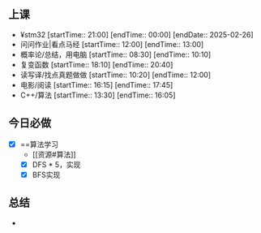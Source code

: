 ## 上课
-  ¥stm32 [startTime:: 21:00]  [endTime:: 00:00]  [endDate:: 2025-02-26]
-  问问作业|看点马经 [startTime:: 12:00]  [endTime:: 13:00]
-  概率论/总结，用电脑 [startTime:: 08:30]  [endTime:: 10:10]
-  复变函数 [startTime:: 18:10]  [endTime:: 20:40]
-  读写译/找点真题做做 [startTime:: 10:20]  [endTime:: 12:00]
-  电影/阅读 [startTime:: 16:15]  [endTime:: 17:45]
-  C++/算法 [startTime:: 13:30]  [endTime:: 16:05]
## 今日必做
* [x] ==算法学习
	* [[资源#算法]]
	* [x] DFS * 5，实现
	* [x] BFS实现
## 总结
* 